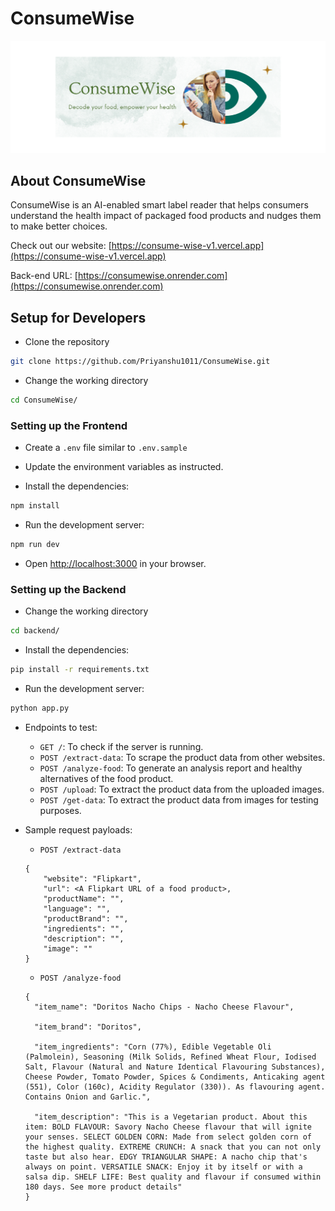 # ConsumeWise

[![ConsumeWise Cover](https://github.com/Priyanshu1011/ConsumeWise/raw/main/Cover%20Image/ConsumeWise.png)](https://github.com/Priyanshu1011/ConsumeWise/raw/main/Cover%20Image/ConsumeWise.png)

## About ConsumeWise

ConsumeWise is an AI-enabled smart label reader that helps consumers understand the health impact of packaged food products and nudges them to make better choices.

Check out our website: [https://consume-wise-v1.vercel.app](https://consume-wise-v1.vercel.app)

Back-end URL: [https://consumewise.onrender.com](https://consumewise.onrender.com)

## Setup for Developers

- Clone the repository

```bash
git clone https://github.com/Priyanshu1011/ConsumeWise.git
```

- Change the working directory

```bash
cd ConsumeWise/
```

### Setting up the Frontend

- Create a `.env` file similar to `.env.sample`

- Update the environment variables as instructed.

- Install the dependencies:

```bash
npm install
```

- Run the development server:

```bash
npm run dev
```

- Open [http://localhost:3000](http://localhost:3000) in your browser.

### Setting up the Backend

- Change the working directory

```bash
cd backend/
```

- Install the dependencies:

```bash
pip install -r requirements.txt
```

- Run the development server:

```bash
python app.py
```

- Endpoints to test:
  - `GET /`: To check if the server is running.
  - `POST /extract-data`: To scrape the product data from other websites.
  - `POST /analyze-food`: To generate an analysis report and healthy alternatives of the food product.
  - `POST /upload`: To extract the product data from the uploaded images.
  - `POST /get-data`: To extract the product data from images for testing purposes.

- Sample request payloads:

  - `POST /extract-data`

  ```
  {
      "website": "Flipkart",
      "url": <A Flipkart URL of a food product>,
      "productName": "",
      "language": "",
      "productBrand": "",
      "ingredients": "",
      "description": "",
      "image": ""
  }
  ```

  - `POST /analyze-food`

  ```
  {
    "item_name": "Doritos Nacho Chips - Nacho Cheese Flavour",

    "item_brand": "Doritos",

    "item_ingredients": "Corn (77%), Edible Vegetable Oli (Palmolein), Seasoning (Milk Solids, Refined Wheat Flour, Iodised Salt, Flavour (Natural and Nature Identical Flavouring Substances), Cheese Powder, Tomato Powder, Spices & Condiments, Anticaking agent (551), Color (160c), Acidity Regulator (330)). As flavouring agent. Contains Onion and Garlic.",

    "item_description": "This is a Vegetarian product. About this item: BOLD FLAVOUR: Savory Nacho Cheese flavour that will ignite your senses. SELECT GOLDEN CORN: Made from select golden corn of the highest quality. EXTREME CRUNCH: A snack that you can not only taste but also hear. EDGY TRIANGULAR SHAPE: A nacho chip that's always on point. VERSATILE SNACK: Enjoy it by itself or with a salsa dip. SHELF LIFE: Best quality and flavour if consumed within 180 days. See more product details"
  }
  ```
